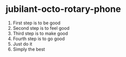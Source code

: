 # jubilant-octo-rotary-phone
1. First step is to be good
2. Second step is to feel good
3. Third step is to make good
4. Fourth step is to go good
5. Just do it
6. Simply the best